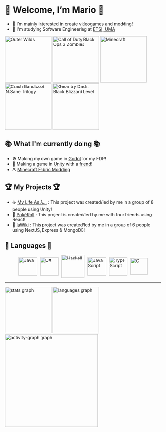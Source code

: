 # 🎇 Welcome, I’m Mario 🎇
- 👀 I’m mainly interested in create videogames and modding!
- 📖 I'm studying Software Engineering at [ETSI, UMA](https://www.uma.es/etsi-informatica/)

<div align="left">
  <img src="https://github.com/user-attachments/assets/6e224bbf-9099-4a7b-adc4-1ec5226ed7ba" width="150" title="Outer Wilds">
  <img src="https://github.com/user-attachments/assets/9c4a2408-6c9a-45db-a503-cc5e804853c3" width="150" title="Call of Duty Black Ops 3 Zombies">
  <img src="https://github.com/user-attachments/assets/a696a7a6-fce0-4754-98a9-3cb0cbdd5168" width="150" title="Minecraft">
  <img src="https://github.com/user-attachments/assets/6f1b11a5-8b96-49df-b0cf-dbeae19912c0" width="150" title="Crash Bandicoot N.Sane Trilogy">
  <img src="https://github.com/user-attachments/assets/e044c1fa-956d-4203-8638-2210eff0a8c0" width="150" title="Geomtry Dash: Black Blizzard Level">
</div>


## 📚 What I'm currently doing 📚
- ⚙ Making my own game in [Godot](https://godotengine.org/) for my FDP!
- 🚀 Making a game in [Unity](https://unity.com/) with a [friend](https://github.com/CreatorBeastGD)!
- ⛏️ [Minecraft Fabric Modding](https://fabricmc.net/)


## 🏆 My Projects 🏆
- ☕ [My Life As A...](https://youtu.be/v6n0uqqxxk4?si=58_5z0NOVJnwoeUn) : This project was created/led by me in a group of 8 people using Unity!
- 🎰 [PokéRoll](https://pokeroll.es) : This project is created/led by me with four friends using React!
- 📰 [laWiki](https://lawiki.es/) : This project was created/led by me in a group of 6 people using NextJS, Express & MongoDB!


## 🧠 Languages 🧠
<div style="display: flex; justify-content: center; align-items: center; gap: 1vw;">
  <img alt="Java" title="Java" width="60" height="auto" src="https://github.com/user-attachments/assets/690aeee9-e07b-4252-9895-20cd48469f9b"/>
  <img alt="C#" title="C#" width="60" height="auto" src="https://github.com/user-attachments/assets/55b60394-3350-4bac-9cab-f85f64152981"/>
  <img alt="Haskell" title="Haskell" width="75" height="auto" src="https://github.com/user-attachments/assets/33b0e23d-8b62-40e8-92d9-7efd1e750867"/>
  <img alt="JavaScript" title="JavaScript" width="60" height="auto" src="https://github.com/user-attachments/assets/8e3bcfd2-4e1b-4d68-94cb-6fe044fac8d9"/>
  <img alt="TypeScript" title="TypeScript" width="60" height="auto" src="https://github.com/user-attachments/assets/35a8b780-edde-4df1-8c91-4e2c5541f24a"/>
  <img alt="C" title="C" width="55" height="auto" src="https://github.com/user-attachments/assets/656edb3c-9055-4076-9df4-5bbbe1933619"/>
</div>

---

<div align="left">
  <img src="https://github-readme-stats.vercel.app/api?username=SimulationOfMario&hide_title=false&hide_rank=true&show_icons=true&include_all_commits=true&count_private=true&disable_animations=false&theme=rose_pine&locale=en&hide_border=true&order=1&custom_title=GitHub%20Stats" height="150" alt="stats graph" />
  <img src="https://github-readme-stats.vercel.app/api/top-langs?username=SimulationOfMario&locale=en&hide_title=false&layout=compact&card_width=320&langs_count=5&theme=rose_pine&hide_border=true&order=2&custom_title=Most%20Used%20Langs%20in%20Public%20Repositories" height="150" alt="languages graph"  />
  <img src="https://github-readme-activity-graph.vercel.app/graph?username=SimulationOfMario&radius=20&theme=modern-lilac&area=true&order=5&hide_border=false&hide_title=false&custom_title=Contribution%20Graph" height="300" alt="activity-graph graph"  />
</div>
